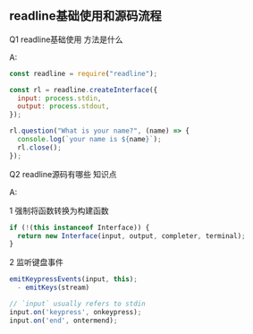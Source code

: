 
## readline基础使用和源码流程


Q1 readline基础使用 方法是什么

A:

```js
const readline = require("readline");

const rl = readline.createInterface({
  input: process.stdin,
  output: process.stdout,
});

rl.question("What is your name?", (name) => {
  console.log(`your name is ${name}`);
  rl.close();
});
```


Q2 readline源码有哪些 知识点

A:

1 强制将函数转换为构建函数

```js
if (!(this instanceof Interface)) {
  return new Interface(input, output, completer, terminal);
}
```

2 监听键盘事件

```js
emitKeypressEvents(input, this);
  - emitKeys(stream)

// `input` usually refers to stdin
input.on('keypress', onkeypress);
input.on('end', ontermend);
```
